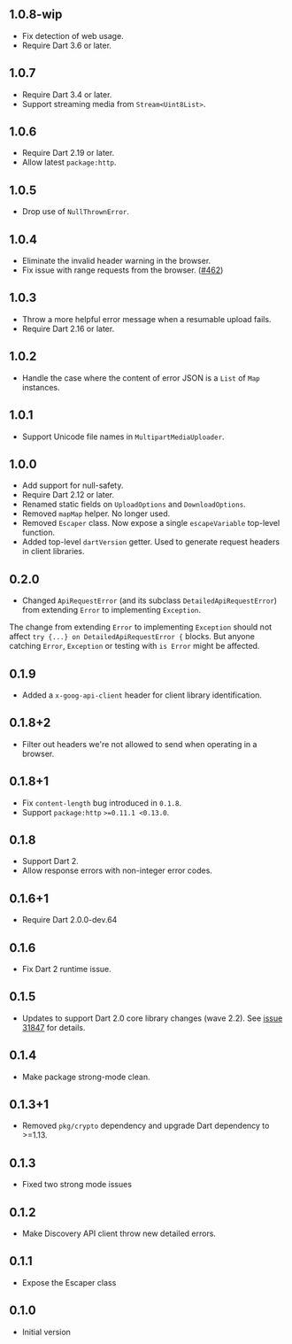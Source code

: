 ## 1.0.8-wip

- Fix detection of web usage.
- Require Dart 3.6 or later.

## 1.0.7

- Require Dart 3.4 or later.
- Support streaming media from `Stream<Uint8List>`.

## 1.0.6

- Require Dart 2.19 or later.
- Allow latest `package:http`.

## 1.0.5

- Drop use of `NullThrownError`.

## 1.0.4

- Eliminate the invalid header warning in the browser.
- Fix issue with range requests from the browser.
  ([#462](https://github.com/google/googleapis.dart/issues/462))

## 1.0.3

- Throw a more helpful error message when a resumable upload fails.
- Require Dart 2.16 or later.

## 1.0.2

- Handle the case where the content of error JSON is a `List` of `Map`
  instances.

## 1.0.1

- Support Unicode file names in `MultipartMediaUploader`.

## 1.0.0

- Add support for null-safety.
- Require Dart 2.12 or later.
- Renamed static fields on `UploadOptions` and `DownloadOptions`.
- Removed `mapMap` helper. No longer used.
- Removed `Escaper` class. Now expose a single `escapeVariable` top-level
  function.
- Added top-level `dartVersion` getter. Used to generate request headers in
  client libraries.

## 0.2.0

- Changed `ApiRequestError` (and its subclass `DetailedApiRequestError`) from
  extending `Error` to implementing `Exception`.

The change from extending `Error` to implementing `Exception` should not affect
`try {...} on DetailedApiRequestError {` blocks. But anyone catching `Error`,
`Exception` or testing with `is Error` might be affected.

## 0.1.9

- Added a `x-goog-api-client` header for client library identification.

## 0.1.8+2

- Filter out headers we're not allowed to send when operating in a browser.

## 0.1.8+1

- Fix `content-length` bug introduced in `0.1.8`.
- Support `package:http` `>=0.11.1 <0.13.0`.

## 0.1.8

- Support Dart 2.
- Allow response errors with non-integer error codes.

## 0.1.6+1

- Require Dart 2.0.0-dev.64

## 0.1.6

- Fix Dart 2 runtime issue.

## 0.1.5

- Updates to support Dart 2.0 core library changes (wave 2.2). See [issue
  31847][sdk#31847] for details.

  [sdk#31847]: https://github.com/dart-lang/sdk/issues/31847

## 0.1.4

- Make package strong-mode clean.

## 0.1.3+1

- Removed `pkg/crypto` dependency and upgrade Dart dependency to >=1.13.

## 0.1.3

- Fixed two strong mode issues

## 0.1.2

- Make Discovery API client throw new detailed errors.

## 0.1.1

- Expose the Escaper class

## 0.1.0

- Initial version

